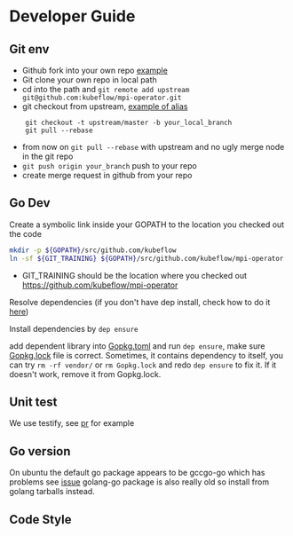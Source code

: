 
# Developer Guide

## Git env

* Github fork into your own repo [example](https://github.com/jq/mpi-operator/)
* Git clone your own repo in local path
* cd into the path and `git remote add upstream git@github.com:kubeflow/mpi-operator.git`
* git checkout from upstream, [example of alias](https://github.com/jq/mac/blob/e3b84d39cfdf37e8f9e0440d7a5bd98b992cf55e/git.sh#L70)
```
	git checkout -t upstream/master -b your_local_branch
	git pull --rebase
```
* from now on `git pull --rebase` with upstream and no ugly merge node in the git repo
* `git push origin your_branch` push to your repo
* create merge request in github from your repo

## Go Dev
Create a symbolic link inside your GOPATH to the location you checked out the code

```sh
mkdir -p ${GOPATH}/src/github.com/kubeflow
ln -sf ${GIT_TRAINING} ${GOPATH}/src/github.com/kubeflow/mpi-operator
```

* GIT_TRAINING should be the location where you checked out https://github.com/kubeflow/mpi-operator

Resolve dependencies (if you don't have dep install, check how to do it [here](https://github.com/golang/dep))

Install dependencies by ```dep ensure```

add dependent library into [Gopkg.toml](https://github.com/kubeflow/mpi-operator/blob/master/Gopkg.toml)
and run `dep ensure`, make sure [Gopkg.lock](https://github.com/kubeflow/mpi-operator/blob/master/Gopkg.lock) file is correct.
Sometimes, it contains dependency to itself, you can try `rm -rf vendor/` or `rm Gopkg.lock` and redo `dep ensure` to fix it.
If it doesn't work, remove it from Gopkg.lock.
## Unit test
We use testify, see [pr](https://github.com/kubeflow/mpi-operator/pull/100) for example

## Go version

On ubuntu the default go package appears to be gccgo-go which has problems see [issue](https://github.com/golang/go/issues/15429) golang-go package is also really old so install from golang tarballs instead.

## Code Style
